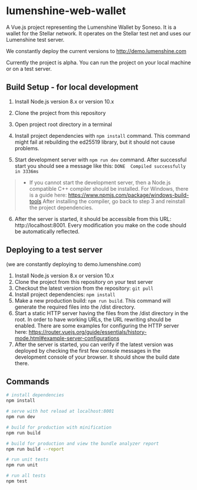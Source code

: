 # lumenshine-web-wallet


A Vue.js project representing the Lumenshine Wallet by Soneso. It is a wallet for the Stellar network. 
It operates on the Stellar test net and uses our Lumenshine test server.

We constantly deploy the current versions to http://demo.lumenshine.com

Currently the project is alpha. You can run the project on your local machine or on a test server.

## Build Setup - for local development

1. Install Node.js version 8.x or version 10.x

2. Clone the project from this repository

3. Open project root directory in a terminal

4. Install project dependencies with `npm install` command.
This command might fail at rebuilding the ed25519 library, but it should not cause problems. 

5. Start development server with `npm run dev` command. After successful start you should see a message like this:  `DONE  Compiled successfully in 3336ms `
> * If you cannot start the development server, then a Node.js compatible C++ compiler should be installed. For Windows, there is a guide here: https://www.npmjs.com/package/windows-build-tools
After installing the compiler, go back to step 3 and reinstall the project dependencies.

6. After the server is started, it should be accessible from this URL: http://localhost:8001. Every modification you make on the code should be automatically reflected.

## Deploying to a test server 
(we are constantly deploying to demo.lumenshine.com)

1. Install Node.js version 8.x or version 10.x
2. Clone the project from this repository on your test server
3. Checkout the latest version from the repository: `git pull`
4. Install project dependencies: `npm install`
5. Make a new production build: `npm run build`. This command will generate the required files into the /dist directory.
6. Start a static HTTP server having the files from the /dist directory in the root. In order to have working URLs, the URL rewriting should be enabled. There are some examples for configuring the HTTP server here: https://router.vuejs.org/guide/essentials/history-mode.html#example-server-configurations
7. After the server is started, you can verify if the latest version was deployed by checking the first few console messages in the development console of your browser. It should show the build date there.


## Commands

``` bash
# install dependencies
npm install

# serve with hot reload at localhost:8001
npm run dev

# build for production with minification
npm run build

# build for production and view the bundle analyzer report
npm run build --report

# run unit tests
npm run unit

# run all tests
npm test
```
